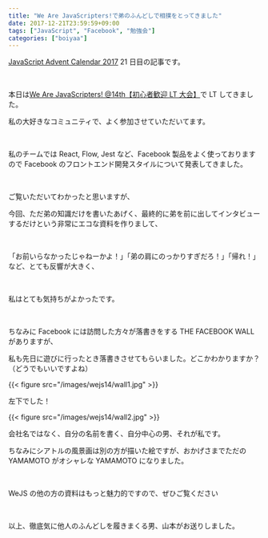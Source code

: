 ```yaml
---
title: "We Are JavaScripters!で弟のふんどしで相撲をとってきました"
date: 2017-12-21T23:59:59+09:00
tags: ["JavaScript", "Facebook", "勉強会"]
categories: ["boiyaa"]
---
```


[JavaScript Advent Calendar 2017](https://qiita.com/advent-calendar/2017/javascript) 21 日目の記事です。

<br>

本日は[We Are JavaScripters! @14th【初心者歓迎 LT 大会】](https://wajs.connpass.com/event/72611/)で LT してきました。

私の大好きなコミュニティで、よく参加させていただいてます。

<br>

私のチームでは React, Flow, Jest など、Facebook 製品をよく使っておりますので Facebook のフロントエンド開発スタイルについて発表してきました。

<br>

<div style="max-width: 36rem">

<script async class="speakerdeck-embed" data-id="abe86b55d041454bacc0b0c71cbc9d2a" data-ratio="1.33333333333333" src="//speakerdeck.com/assets/embed.js"></script>

</div>

ご覧いただいてわかったと思いますが、

今回、ただ弟の知識だけを書いたあげく、最終的に弟を前に出してインタビューするだけという非常にエコな資料を作りまして、

<br>

「お前いらなかったじゃねーかよ！」「弟の肩にのっかりすぎだろ！」「帰れ！」など、とても反響が大きく、

<br>

私はとても気持ちがよかったです。

<br>

ちなみに Facebook には訪問した方々が落書きをする THE FACEBOOK WALL がありますが、

私も先日に遊びに行ったとき落書きさせてもらいました。どこかわかりますか？（どうでもいいですよね）

{{< figure src="/images/wejs14/wall1.jpg" >}}

左下でした！

{{< figure src="/images/wejs14/wall2.jpg" >}}

会社名ではなく、自分の名前を書く、自分中心の男、それが私です。

ちなみにシアトルの風景画は別の方が描いた絵ですが、おかげさまでただの YAMAMOTO がオシャレな YAMAMOTO になりました。

<br>

WeJS の他の方の資料はもっと魅力的ですので、ぜひご覧ください

<div style="max-width: 36rem">

<script async class="speakerdeck-embed" data-id="6e984a0fcce54cd0839114d48a56fef6" data-ratio="1.77777777777778" src="//speakerdeck.com/assets/embed.js"></script>

<script async class="speakerdeck-embed" data-id="88d9ae3b80374c9396e630cdd800cc65" data-ratio="1.33333333333333" src="//speakerdeck.com/assets/embed.js"></script>

<script async class="speakerdeck-embed" data-id="3bd4290966ae4e6fb54e3a67d0c0ae2c" data-ratio="1.33333333333333" src="//speakerdeck.com/assets/embed.js"></script>

</div>

<br>

以上、徹底気に他人のふんどしを履きまくる男、山本がお送りしました。

<br>

